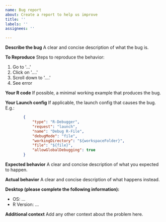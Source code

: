 ```yaml
---
name: Bug report
about: Create a report to help us improve
title: ''
labels: ''
assignees: ''

---
```


**Describe the bug**
A clear and concise description of what the bug is.

**To Reproduce**
Steps to reproduce the behavior:
1. Go to '...'
2. Click on '....'
3. Scroll down to '....'
4. See error

**Your R code**
If possible, a minimal working example that produces the bug.

**Your Launch config**
If applicable, the launch config that causes the bug. E.g.:
``` json
        {
            "type": "R-Debugger",
            "request": "launch",
            "name": "Debug R-File",
            "debugMode": "file",
            "workingDirectory": "${workspaceFolder}",
            "file": "${file}",
            "allowGlobalDebugging": true
        }
```

**Expected behavior**
A clear and concise description of what you expected to happen.

**Actual behavior**
A clear and concise description of what happens instead.

**Desktop (please complete the following information):**
 - OS: ...
 - R Version: ...

**Additional context**
Add any other context about the problem here.
